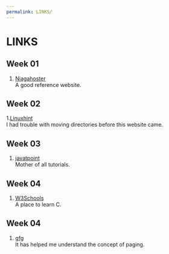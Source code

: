```yaml
---
permalink: LINKS/
---
```

[Linuxhint]: https://linuxhint.com/move-file-directory-linux/
[Niagahoster]: https://www.niagahoster.co.id/blog/git-tutorial-dasar/
[javatpoint]: https://www.javatpoint.com/linux-tutorial
[W3Schools]: https://www.w3schools.com/c/index.php
[gfg]: https://www.geeksforgeeks.org/paging-in-operating-system/

# LINKS

## Week 01
1. [Niagahoster] <br>
A good reference website.

## Week 02
1.[Linuxhint]<br>
I had trouble with moving directories before this website came.

## Week 03
1. [javatpoint] <br>
Mother of all tutorials.

## Week 04
1. [W3Schools] <br>
A place to learn C.

## Week 04
1. [gfg] <br>
It has helped me understand the concept of paging.
